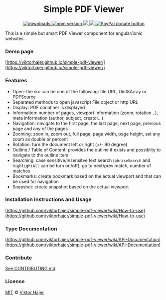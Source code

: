<h1 align="center">Simple PDF Viewer</h1>

<p align="center">
  <a href="https://www.npmjs.com/package/simple-pdf-viewer">
    <img src="https://img.shields.io/npm/dm/simple-pdf-viewer.svg?style=flat" alt="downloads">
  </a>
  <a href="https://badge.fury.io/js/simple-pdf-viewer">
    <img src="https://badge.fury.io/js/simple-pdf-viewer.svg" alt="npm version">
  </a>
  <a href="https://david-dm.org/viktorhajer/simple-pdf-viewer" title="dependencies status">
    <img src="https://david-dm.org/viktorhajer/simple-pdf-viewer/status.svg"/>
  </a>
  <a href="https://travis-ci.org/viktorhajer/simple-pdf-viewer" title="test">
    <img src="https://travis-ci.org/viktorhajer/simple-pdf-viewer.svg?branch=master"/>
  </a>
  <a href="https://www.paypal.me/viktorhajer" title="Donate to this project using Paypal">
    <img src="https://img.shields.io/badge/paypal-donate-green.svg" alt="PayPal donate button" />
  </a>
</p>

This is a simple but smart PDF Viewer component for angular/ionic websites. 

### Demo page
[https://viktorhajer.github.io/simple-pdf-viewer/](https://viktorhajer.github.io/simple-pdf-viewer/)

### Features

* Open: the src can be one of the following: file URL, Uint8Array or PDFSource
* Separated methods to open javascript File object or http URL
* Display: PDF conatiner is displayed
* Information: number of pages, viewport information (zoom, rotation...), meta information (author, subject, creator...)
* Navigation: navigate to the first page, the last page, next page, previous page and any of the pages
* Zooming: zoon in, zoom out, full page, page width, page height, set any zoom as double or percent
* Rotation: turn the document left or right (+/- 90 degree)
* Outline / Table of Content: provides the outline if exists and possiblity to navigate to the outline item
* Searching: case sensitive/insensitve text search (```phraseSearch``` and ```highlightAll``` can be turn on/off), go to next/prev match, number of matches
* Bookmarks: create bookmark based on the actual viewport and that can be used for navigation
* Snapshot: create snapshot based on the actual viewport

### Installation Instructions and Usage
[https://github.com/viktorhajer/simple-pdf-viewer/wiki/How-to-use](https://github.com/viktorhajer/simple-pdf-viewer/wiki/How-to-use)

### Type Documentation
[https://github.com/viktorhajer/simple-pdf-viewer/wiki/API-Documentation](https://github.com/viktorhajer/simple-pdf-viewer/wiki/API-Documentation)

### Contribute
[See CONTRIBUTING.md](CONTRIBUTING.md)

### License
[MIT](https://tldrlegal.com/license/mit-license) © [Viktor Hajer](https://github.com/viktorhajer)
